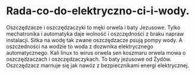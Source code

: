 # Rada-co-do-elektryczno-ci-i-wody.
Oszczędzacze i oszczędzaczyki to męki orwela i baty Jezusowe. Tylko mechatronika i automatyka daje wolność i oszczędności z braku napraw instalacji. Sitka na wodę tak zwane oszczędzacze psują pompy wody. A oszcżedności na wodzie to woda z dozwnika elektrycznego automatycznego. 
Kali linux to wirus orwela sen koszmaru orwela mowa o oszczędzaczach i oszczędzaczykach. To baty jezusowe od Żydów. Oszczędzacz marnuje się jak nawóz z bezpiecznikami energi elektrycznej. 
